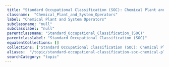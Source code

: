 ```yaml
--- 
 title: "Standard Occupational Classification (SOC): Chemical Plant and System Operators" 
 classname:  "Chemical_Plant_and_System_Operators" 
 label: "Chemical Plant and System Operators" 
 subclassname: "null" 
 subclasslabel: "null" 
 parentclassname: "Standard_Occupational_Classification_(SOC)" 
 parentclasslabel: "Standard Occupational Classification (SOC)" 
 equalentCollections: [] 
 collections: ['Standard Occupational Classification (SOC): Chemical Plant and System Operators']
 aliases:  "/topic/standard-occupational-classification-soc-chemical-plant-and-system-operators"  
 searchCategory: "topic" 
---
```

